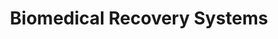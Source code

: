 ---
title: "Biomedical Recovery Systems"
url: /forest-hill/biomedical-recovery-systems/
shop: Wäscherei
---